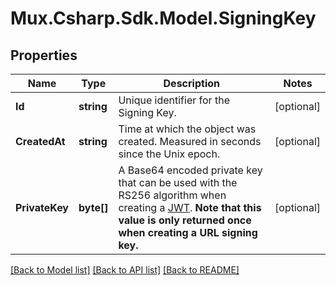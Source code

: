 # Mux.Csharp.Sdk.Model.SigningKey

## Properties

Name | Type | Description | Notes
------------ | ------------- | ------------- | -------------
**Id** | **string** | Unique identifier for the Signing Key. | [optional] 
**CreatedAt** | **string** | Time at which the object was created. Measured in seconds since the Unix epoch. | [optional] 
**PrivateKey** | **byte[]** | A Base64 encoded private key that can be used with the RS256 algorithm when creating a [JWT](https://jwt.io/). **Note that this value is only returned once when creating a URL signing key.** | [optional] 

[[Back to Model list]](../README.md#documentation-for-models) [[Back to API list]](../README.md#documentation-for-api-endpoints) [[Back to README]](../README.md)

